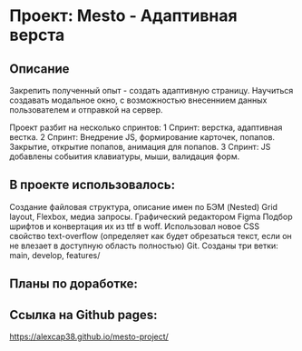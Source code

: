 # Проект: Mesto - Адаптивная верста

## Описание

Закрепить полученный опыт - создать адаптивную страницу.
Научиться создавать модальное окно, с возможностью внесеннием данных пользователем и отправкой на сервер.

Проект разбит на несколько спринтов:
1 Спринт: верстка, адаптивная вестка.
2 Спринт: Внедрение JS, формирование карточек, попапов. Закрытие, открытие попапов, анимация для попапов.
3 Спринт: JS добавлены собыития клавиатуры, мыши, валидация форм.

## В проекте использовалось:

Создание файловая структура, описание имен по БЭМ (Nested)
Grid layout, Flexbox, медиа запросы.
Графический редактором Figma
Подбор шрифтов и конвертация их из ttf в woff.
Использовал новое CSS свойство text-overflow (определяет как будет обрезаться текст, если он не влезает в доступную область полностью)
Git. Созданы три ветки: main, develop, features/

## Планы по доработке:


## Cсылка на Github pages:

https://alexcap38.github.io/mesto-project/